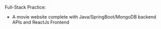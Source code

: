 Full-Stack Practice:
-  A movie website complete with Java/SpringBoot/MongoDB backend APIs and ReactJs Frontend

